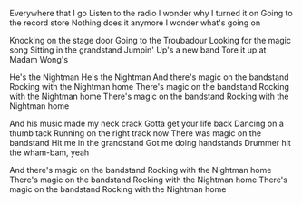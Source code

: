 Everywhere that I go
Listen to the radio
I wonder why I turned it on
Going to the record store
Nothing does it anymore
I wonder what's going on

Knocking on the stage door
Going to the Troubadour
Looking for the magic song
Sitting in the grandstand
Jumpin' Up's a new band
Tore it up at Madam Wong's

He's the Nightman
He's the Nightman
And there's magic on the bandstand
Rocking with the Nightman home
There's magic on the bandstand
Rocking with the Nightman home
There's magic on the bandstand
Rocking with the Nightman home

And his music made my neck crack
Gotta get your life back
Dancing on a thumb tack
Running on the right track now
There was magic on the bandstand
Hit me in the grandstand
Got me doing handstands
Drummer hit the wham-bam, yeah

And there's magic on the bandstand
Rocking with the Nightman home
There's magic on the bandstand
Rocking with the Nightman home
There's magic on the bandstand
Rocking with the Nightman home
